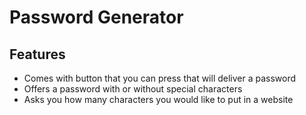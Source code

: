 # Password Generator

## Features

* Comes with button that you can press that will deliver a password
* Offers a password with or without special characters
* Asks you how many characters you would like to put in a website
